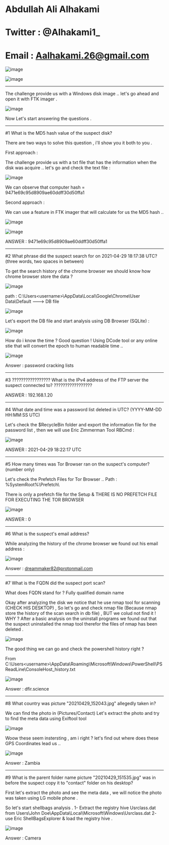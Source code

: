 # Abdullah Ali Alhakami
# Twitter : @Alhakami1_
# Email : Aalhakami.26@gmail.com

![image](https://user-images.githubusercontent.com/99384019/165411019-c0a95b48-5d47-458c-a004-1063dbab4e89.png)

![image](https://user-images.githubusercontent.com/99384019/157856624-2338eee7-2f0f-4713-87fb-b5365ee4dc78.png)

**************************************************************************************************************************************************************************

The challenge provide us with a Windows disk image .. let's go ahead and open it with FTK imager .

![image](https://user-images.githubusercontent.com/99384019/165411393-c741e97f-0054-4f5c-9af3-d752f903961f.png)


Now Let's start answering the questions . 

**************************************************************************************************************************************************************************

#1 What is the MD5 hash value of the suspect disk?

There are two ways to solve this question , i'll show you it both to you .

First approach : 

The challenge provide us with a txt file that has the information when the disk was acquire .. let's go and check the text file :

![image](https://user-images.githubusercontent.com/99384019/165412066-5a85b665-0366-4f23-a0dd-0592d54e8f19.png)

We can observe that computer hash = 9471e69c95d8909ae60ddff30d50ffa1

Second approach : 

We can use a feature in FTK imager that will calculate for us the MD5 hash .. 

![image](https://user-images.githubusercontent.com/99384019/165412716-776824bb-4b59-484a-846d-dd571d71e77c.png)

![image](https://user-images.githubusercontent.com/99384019/165412802-65f92aab-575b-48e6-a8be-ce2a7a6839b2.png)


ANSWER : 9471e69c95d8909ae60ddff30d50ffa1


**************************************************************************************************************************************************************************

#2 What phrase did the suspect search for on 2021-04-29 18:17:38 UTC? (three words, two spaces in between)

To get the search history of the chrome browser we should know how chrome browser store the data ? 

![image](https://user-images.githubusercontent.com/99384019/165420460-0007b722-aba3-49c6-ba76-e2dace8aa987.png)

path : C:\Users\<username>\AppData\Local\Google\Chrome\User Data\Default ---> DB file 

![image](https://user-images.githubusercontent.com/99384019/165420530-22a32da5-3776-450d-8801-aa537c3b11e2.png)


Let's export the DB file and start analysis using DB Browser (SQLite) : 

![image](https://user-images.githubusercontent.com/99384019/165420648-886b78ab-4cd5-431f-88da-54ddc6dc8b38.png)

How do i know the time ? Good question ! Using DCode tool or any online stie that will convert the epoch to human readable time .. 

![image](https://user-images.githubusercontent.com/99384019/165421048-1cc03340-56b8-4d0b-a45e-8eb63dae9289.png)

Answer : password cracking lists


**************************************************************************************************************************************************************************

#3 ????????????????? What is the IPv4 address of the FTP server the suspect connected to? ?????????????????

ANSWER : 192.168.1.20

**************************************************************************************************************************************************************************

#4 What date and time was a password list deleted in UTC? (YYYY-MM-DD HH:MM:SS UTC)

Let's check the $RecycleBin folder and export the information file for the password list , then we will use Eric Zimmerman Tool RBCmd :

![image](https://user-images.githubusercontent.com/99384019/165428528-fb5204f8-4186-4821-9d66-322ad5184d01.png)

ANSWER : 2021-04-29 18:22:17 UTC 

**************************************************************************************************************************************************************************


#5 How many times was Tor Browser ran on the suspect's computer? (number only)

Let's check the Prefetch Files for Tor Browser .. Path : %SystemRoot%\Prefetch\

There is only a prefetch file for the Setup & THERE IS NO PREFETCH FILE FOR EXECUTING THE TOR BROWSER

![image](https://user-images.githubusercontent.com/99384019/165429244-cda13b16-0a17-4a2e-85ac-044b272670ae.png)

ANSWER : 0


**************************************************************************************************************************************************************************

#6 What is the suspect's email address?

While analyzing the history of the chrome browser we found out his email address : 

![image](https://user-images.githubusercontent.com/99384019/165622682-12600fef-b325-4cde-8d94-f12d711041e2.png)

Answer : dreammaker82@protonmail.com

**************************************************************************************************************************************************************************

#7 What is the FQDN did the suspect port scan?

What does FQDN stand for ? Fully qualified domain name 

Okay after analyzing the disk we notice that he use nmap tool for scanning (CHECK HIS DESKTOP) , So let's go and check nmap file (Because nmap store the history of the scan search in db file) , BUT we colud not find it ! 
WHY ? 
After a basic analysis on the uninstall programs we found out that the suspect uninstalled the nmap tool therefor the files of nmap has been deleted .

![image](https://user-images.githubusercontent.com/99384019/165624350-39ae529d-6b93-40ce-b2f0-c125af8c5e4a.png)

The good thing we can go and check the powershell history right ?

From C:\Users\<username>\AppData\Roaming\Microsoft\Windows\PowerShell\PSReadLine\ConsoleHost_history.txt

![image](https://user-images.githubusercontent.com/99384019/165628485-237bf66b-6f3e-4066-b39e-274238b95b5e.png)

Answer : dfir.science



**************************************************************************************************************************************************************************

#8 What country was picture "20210429_152043.jpg" allegedly taken in?

We can find the photo in (Pictures/Contact) 
Let's extract the photo and try to find the meta data using Exiftool tool 

![image](https://user-images.githubusercontent.com/99384019/165632243-82b3e539-9dc5-4f69-a233-8a0d529e0a69.png)

Woow these seem instersting , am i right ?
let's find out where does these GPS Coordinates lead us .. 

![image](https://user-images.githubusercontent.com/99384019/165632651-abd23f75-fba8-4fa5-b5ed-2cd74b29f0ee.png)

Answer : Zambia

**************************************************************************************************************************************************************************

#9 What is the parent folder name picture "20210429_151535.jpg" was in before the suspect copy it to "contact" folder on his desktop?


First let's extract the photo and see the meta data , we will notice the photo was taken using LG mobile phone .

So let's start shellbags analysis .
1- Extract the registry hive Usrclass.dat from Users\John Doe\AppData\Local\Microsoft\Windows\Usrclass.dat
2- use Eric ShellBagsExplorer & load the registry hive .

![image](https://user-images.githubusercontent.com/99384019/165636336-55757208-6513-4553-998f-d0c761b54a94.png)

Answer : Camera

